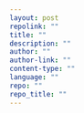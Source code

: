 ```yaml
---
layout: post
repolink: ""
title: ""
description: ""
author: ""
author-link: ""
content-type: ""
language: ""
repo: ""
repo_title: ""
---
```

